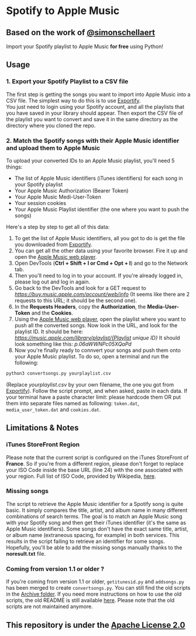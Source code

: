 # Spotify to Apple Music
## Based on the work of [@simonschellaert](https://github.com/simonschellaert/spotify2am)
Import your Spotify playlist to Apple Music **for free** using Python!

## Usage
### 1. Export your Spotify Playlist to a CSV file
The first step is getting the songs you want to import into Apple Music into a CSV file. The simplest way to do this is to use [Exportify](https://watsonbox.github.io/exportify/).  
You just need to login using your Spotify account, and all the playlists that you have saved in your library should appear. Then export the CSV file of the playlist you want to convert and save it in the same directory as the directory where you cloned the repo.

### 2. Match the Spotify songs with their Apple Music identifier and upload them to Apple Music
To upload your converted IDs to an Apple Music playlist, you'll need 5 things:
- The list of Apple Music identifiers (iTunes identifiers) for each song in your Spotify playlist
- Your Apple Music Authorization (Bearer Token)
- Your Apple Music Medi-User-Token
- Your session cookies
- Your Apple Music Playlist identifier (the one where you want to push the songs)

Here's a step by step to get all of this data:
1. To get the list of Apple Music identifiers, all you got to do is get the file you downloaded from [Exportify](https://watsonbox.github.io/exportify/).
2. You can get all the other data using your favorite browser. Fire it up and open the [Apple Music web player](https://music.apple.com). 
3. Open DevTools (**Ctrl + Shift + I or Cmd + Opt + I**) and go to the Network tab. 
4. Then you'll need to log in to your account. If you're already logged in, please log out and log in again. 
5. Go back to the DevTools and look for a GET request to *https://buy.music.apple.com/account/web/info* (It seems like there are 2 requests to this URL; it should be the second one).
6. In the **Requests Headers**, copy the **Authorization**, the **Media-User-Token** and the **Cookies**.
7. Using the [Apple Music web player](https://music.apple.com), open the playlist where you want to push all the converted songs. Now look in the URL, and look for the playlist ID. It should be here: *https://music.apple.com/library/playlist/{Playlist unique ID}*  It should look something like this: *p.06aWWNPc05XQaPd*
8. Now you're finally ready to connvert your songs and push them onto your Apple Music playlist. To do so, open a terminal and run the following:
```bash
python3 convertsongs.py yourplaylist.csv
```
(Replace *yourplaylist.csv* by your own filename, the one you got from [Exportify](https://watsonbox.github.io/exportify/)).
Follow the script prompt, and when asked, paste in each data. If your terminal have a paste character limit: please hardcode them OR put them into separate files named as following: `token.dat`, `media_user_token.dat` and `cookies.dat`.

## Limitations & Notes
### iTunes StoreFront Region
Please note that the current script is configured on the iTunes StoreFront of **France**. So if you're from a different region, please don't forget to replace your ISO Code inside the base URL (line 24) with the one associated with your region. Full list of ISO Code, provided by Wikipedia, [here](https://en.wikipedia.org/wiki/ISO_3166-1_alpha-2).
### Missing songs
The script to retrieve the Apple Music identifier for a Spotify song is quite basic. It simply compares the title, artist, and album name in many different combinations of search terms. The goal is to match an Apple Music song with your Spotify song and then get their iTunes identifier (it's the same as Apple Music identifiers). Some songs don't have the exact same title, artist, or album name (extraneous spacing, for example) in both services. This results in the script failing to retrieve an identifier for some songs. Hopefully, you'll be able to add the missing songs manually thanks to the **noresult.txt** file.
### Coming from version 1.1 or older ?
If you're coming from version 1.1 or older, `getitunesid.py` and `addsongs.py` has been merged to create `convertsongs.py`. You can still find the old scripts in the [Archive folder](archive). If you need more instructions on how to use the old scripts, the old README is still available [here](archive/OLDREADME.md). Please note that the old scripts are not maintained anymore. 
## This repository is under the [Apache License 2.0](LICENSE)
